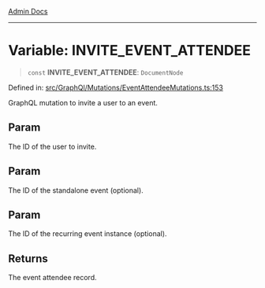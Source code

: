 [Admin Docs](/)

***

# Variable: INVITE\_EVENT\_ATTENDEE

> `const` **INVITE\_EVENT\_ATTENDEE**: `DocumentNode`

Defined in: [src/GraphQl/Mutations/EventAttendeeMutations.ts:153](https://github.com/PalisadoesFoundation/talawa-admin/blob/main/src/GraphQl/Mutations/EventAttendeeMutations.ts#L153)

GraphQL mutation to invite a user to an event.

## Param

The ID of the user to invite.

## Param

The ID of the standalone event (optional).

## Param

The ID of the recurring event instance (optional).

## Returns

The event attendee record.

